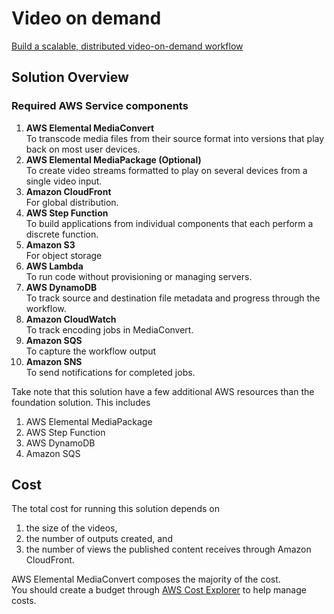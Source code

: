 # Video on demand

[Build a scalable, distributed video-on-demand workflow](https://docs.aws.amazon.com/solutions/latest/video-on-demand/solution-overview.html)

## Solution Overview

### Required AWS Service components

1. **AWS Elemental MediaConvert**  
   To transcode media files from their source format into versions that play back on most user devices.
2. **AWS Elemental MediaPackage (Optional)**  
   To create video streams formatted to play on several devices from a single video input.
3. **Amazon CloudFront**  
   For global distribution.
4. **AWS Step Function**  
    To build applications from individual components that each perform a discrete function.  
5. **Amazon S3**  
   For object storage
6. **AWS Lambda**  
   To run code without provisioning or managing servers.
7. **AWS DynamoDB**  
   To track source and destination file metadata and progress through the workflow.   
8. **Amazon CloudWatch**  
   To track encoding jobs in MediaConvert.
9. **Amazon SQS**  
   To capture the workflow output
10. **Amazon SNS**  
   To send notifications for completed jobs.

Take note that this solution have a few additional AWS resources than the foundation solution. This includes
1. AWS Elemental MediaPackage
2. AWS Step Function
3. AWS DynamoDB
4. Amazon SQS

## Cost
The total cost for running this solution depends on
1. the size of the videos,
2. the number of outputs created, and
3. the number of views the published content receives through Amazon CloudFront.  

AWS Elemental MediaConvert composes the majority of the cost.  
You should create a budget through [AWS Cost Explorer](http://aws.amazon.com/aws-cost-management/aws-cost-explorer/) to help manage costs.   
